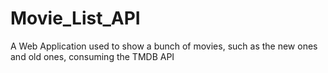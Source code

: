 # Movie_List_API
A Web Application used to show a bunch of movies,  such as the new ones and old ones, consuming the TMDB API
